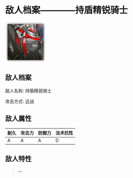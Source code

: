 # 敌人档案————持盾精锐骑士

![持盾精锐骑士](./eneIcons/持盾精锐骑士.png)

## 敌人档案

敌人名称: 持盾精锐骑士

攻击方式: 近战

## 敌人属性

| 耐久      | 攻击力  | 防御力 | 法术抗性 |
|---------|------|-----|------|
| A | A | A | D |

## 敌人特性
> —
